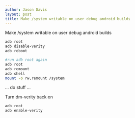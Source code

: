 ```yaml
---
author: Jason Davis
layout: post
title: Make /system writable on user debug android builds
---
```


Make /system writable on user debug android builds

```bash
adb root
adb disable-verity
adb reboot

#run adb root again
adb root
adb remount
adb shell
mount -o rw,remount /system
```

... do stuff ...

Turn dm-verity back on

```bash
adb root
adb enable-verity
```
